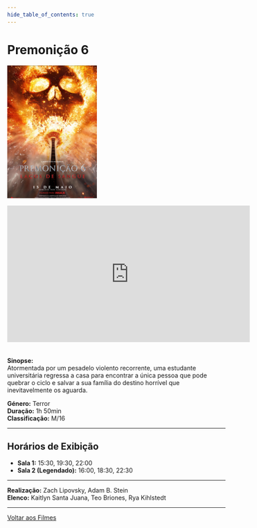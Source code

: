 ```yaml
---
hide_table_of_contents: true
---
```


# Premonição 6 

![Premonição](/img/final_destination_small.png) &nbsp;&nbsp;&nbsp;&nbsp;&nbsp;&nbsp;&nbsp;&nbsp;&nbsp;&nbsp;&nbsp;&nbsp;&nbsp;&nbsp;&nbsp;&nbsp;&nbsp;&nbsp;&nbsp;&nbsp;&nbsp;&nbsp;&nbsp;&nbsp;&nbsp;&nbsp;&nbsp;&nbsp;&nbsp;&nbsp;&nbsp;&nbsp;&nbsp;&nbsp;&nbsp;&nbsp;&nbsp;&nbsp;&nbsp;&nbsp;&nbsp;&nbsp;&nbsp;&nbsp;&nbsp;&nbsp;&nbsp;&nbsp;&nbsp;&nbsp;&nbsp;&nbsp;&nbsp;&nbsp;&nbsp;&nbsp;&nbsp;&nbsp;&nbsp;&nbsp;
<iframe width="560" height="315" src="https://www.youtube.com/embed/UWMzKXsY9A4?si=VukDPz8TwFT1hw1c" title="YouTube video player" frameborder="0" allow="accelerometer; autoplay; clipboard-write; encrypted-media; gyroscope; picture-in-picture; web-share; fullscreen" referrerpolicy="strict-origin-when-cross-origin" allowfullscreen></iframe>&nbsp;

**Sinopse:**  
Atormentada por um pesadelo violento recorrente, uma estudante universitária regressa a casa para encontrar a única pessoa que pode quebrar o ciclo e salvar a sua família do destino horrível que inevitavelmente os aguarda.

**Género:** Terror  
**Duração:** 1h 50min  
**Classificação:** M/16

---

## Horários de Exibição

- **Sala 1:** 15:30, 19:30, 22:00
- **Sala 2 (Legendado):** 16:00, 18:30, 22:30

---

**Realização:** Zach Lipovsky, Adam B. Stein  
**Elenco:** Kaitlyn Santa Juana, Teo Briones, Rya Kihlstedt

---

[Voltar aos Filmes](/filmes)